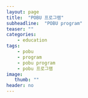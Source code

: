 ```yaml
---
layout: page
title:  "POBU 프로그램"
subheadline:  "POBU program"
teaser: ""
categories:
    - education
tags:
    - pobu
    - program
    - pobu program
    - pobu 프로그램
image:
   thumb: ""
header: no
---
```


